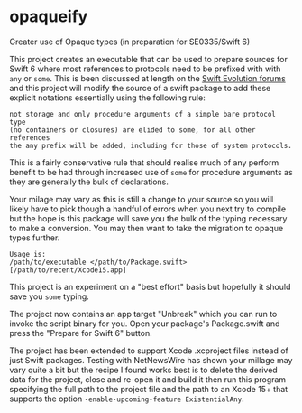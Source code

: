 # opaqueify

Greater use of Opaque types (in preparation for SE0335/Swift 6)

This project creates an executable that can be used to prepare
sources for Swift 6 where most references to protocols need
to be prefixed with with `any` or `some`. This is been discussed
at length on the [Swift Evolution forums](https://forums.swift.org/t/pitch-elide-some-in-swift-6/63737/68)
and this project will modify the source of a swift package to
add these explicit notations essentially using the following rule:

```
not storage and only procedure arguments of a simple bare protocol type 
(no containers or closures) are elided to some, for all other references 
the any prefix will be added, including for those of system protocols.
```
This is a fairly conservative rule that should realise much of any
perform benefit to be had through increased use of `some` for
procedure arguments as they are generally the bulk of declarations.

Your milage may vary as this is still a change to your source
so you will likely have to pick though a handful of errors
when you next try to compile but the hope is this package will
save you the bulk of the typing necessary to make a conversion.
You may then want to take the migration to opaque types further.

```
Usage is: 
/path/to/executable </path/to/Package.swift> [/path/to/recent/Xcode15.app]
```
This project is an experiment on a "best effort"
basis but hopefully it should save you `some` typing.

The project now contains an app target "Unbreak" which you can
run to invoke the script binary for you. Open your package's
Package.swift and press the "Prepare for Swift 6" button.

The project has been extended to support Xcode .xcproject files
instead of just Swift packages. Testing with NetNewsWire has
shown your millage may vary quite a bit but the recipe I found
works best is to delete the derived data for the project, close
and re-open it and build it then run this program specifying the 
full path to the project file and the path to an Xcode 15+ that
supports the option `-enable-upcoming-feature ExistentialAny`.
